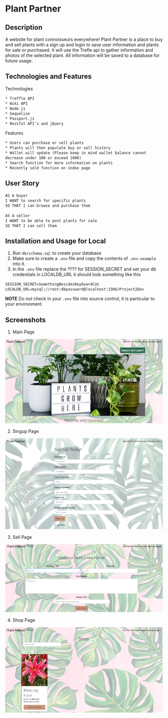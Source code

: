 # Plant Partner

## Description

A website for plant connoisseurs everywhere!
Plant Partner is a place to buy and sell plants with a sign up and login to save user information and plants for sale or purchased. It will use the Trefle api to gather information and photos of the selected plant. All information will be saved to a database for future usage.

## Technologies and Features

Technologies
```
* Treffle API
* Wiki API
* Node.js
* Sequelize
* Passport.js
* Restful API's and jQuery
```
Features
```
* Users can purchase or sell plants
* Plants will then populate buy or sell history
* Wallet will update (Please keep in mind wallet balance cannot decrease under 100 or exceed 1000)
* Search function for more information on plants
* Recently sold function on index page
```

## User Story
```
AS A buyer
I WANT to search for specific plants
SO THAT I can browse and purchase them

AS A seller
I WANT to be able to post plants for sale
SO THAT I can sell them
```
## Installation and Usage for Local
1. Run `db/schema.sql` to create your database
2. Make sure to create a `.env` file and copy the contents of `.env.example` into it.
3. In the `.env` file replace the ???? for SESSION_SECRET and set your db credentials in LOCALDB_URL
it should look something like this
```
SESSION_SECRET=SomethingBesidesKeyboardCat
LOCALDB_URL=mysql://root:dbpassword@localhost:3306/Project2Dev
```
**NOTE** Do *not* check in your `.env` file into source control, it is particular to *your* environment.

## Screenshots

1. Main Page 

![Alt text](/screenshots/main.PNG "Optional Title")

2. Singup Page

![Alt text](/screenshots/signup.PNG "Optional Title")

3. Sell Page

![Alt text](/screenshots/sell.PNG "Optional Title")

4. Shop Page

![Alt text](/screenshots/buy.PNG "Optional Title")